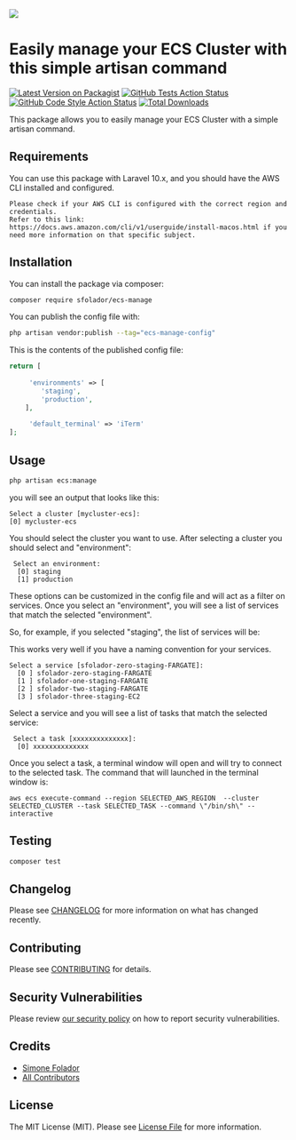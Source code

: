 <img src="https://banners.beyondco.de/ECS%20Manage.png?theme=light&packageManager=composer+require&packageName=sfolador%2Fecs-manage&pattern=architect&style=style_1&description=Manage+your+ECS+tasks+with+a+simple+Artisan+command&md=1&showWatermark=1&fontSize=100px&images=terminal&widths=700">

# Easily manage your ECS Cluster with this simple artisan command

[![Latest Version on Packagist](https://img.shields.io/packagist/v/sfolador/ecs-manage.svg?style=flat-square)](https://packagist.org/packages/sfolador/ecs-manage)
[![GitHub Tests Action Status](https://img.shields.io/github/actions/workflow/status/sfolador/ecs-manage/run-tests.yml?branch=main&label=tests&style=flat-square)](https://github.com/sfolador/ecs-manage/actions?query=workflow%3Arun-tests+branch%3Amain)
[![GitHub Code Style Action Status](https://img.shields.io/github/actions/workflow/status/sfolador/ecs-manage/fix-php-code-style-issues.yml?branch=main&label=code%20style&style=flat-square)](https://github.com/sfolador/ecs-manage/actions?query=workflow%3A"Fix+PHP+code+style+issues"+branch%3Amain)
[![Total Downloads](https://img.shields.io/packagist/dt/sfolador/ecs-manage.svg?style=flat-square)](https://packagist.org/packages/sfolador/ecs-manage)

This package allows you to easily manage your ECS Cluster with a simple artisan command.

## Requirements

You can use this package with Laravel 10.x, and you should have the AWS CLI installed and configured.

    Please check if your AWS CLI is configured with the correct region and credentials.
    Refer to this link: https://docs.aws.amazon.com/cli/v1/userguide/install-macos.html if you need more information on that specific subject.

## Installation

You can install the package via composer:

```bash
composer require sfolador/ecs-manage
```

You can publish the config file with:

```bash
php artisan vendor:publish --tag="ecs-manage-config"
```

This is the contents of the published config file:

```php
return [
     
     'environments' => [
        'staging',
        'production',
    ],
    
     'default_terminal' => 'iTerm'
];
```

## Usage

```bash
php artisan ecs:manage
```

you will see an output that looks like this:

```shell
Select a cluster [mycluster-ecs]:
[0] mycluster-ecs
```
You should select the cluster you want to use. 
After selecting a cluster you should select and "environment":

```shell
 Select an environment:
  [0] staging
  [1] production
```
These options can be customized in the config file and will act as a filter on services.
Once you select an "environment", you will see a list of services that match the selected "environment".

So, for example, if you selected "staging", the list of services will be:

This works very well if you have a naming convention for your services.

```shell
Select a service [sfolador-zero-staging-FARGATE]:
  [0 ] sfolador-zero-staging-FARGATE
  [1 ] sfolador-one-staging-FARGATE
  [2 ] sfolador-two-staging-FARGATE
  [3 ] sfolador-three-staging-EC2
```
Select a service and you will see a list of tasks that match the selected service:

```shell
 Select a task [xxxxxxxxxxxxxx]:
  [0] xxxxxxxxxxxxxx
```

Once you select a task, a terminal window will open and will try to connect to the selected task.
The command that will launched in the terminal window is:

```shell 
aws ecs execute-command --region SELECTED_AWS_REGION  --cluster SELECTED_CLUSTER --task SELECTED_TASK --command \"/bin/sh\" --interactive
```

## Testing

```bash
composer test
```

## Changelog

Please see [CHANGELOG](CHANGELOG.md) for more information on what has changed recently.

## Contributing

Please see [CONTRIBUTING](CONTRIBUTING.md) for details.

## Security Vulnerabilities

Please review [our security policy](../../security/policy) on how to report security vulnerabilities.

## Credits

- [Simone Folador](https://github.com/sfolador)
- [All Contributors](../../contributors)

## License

The MIT License (MIT). Please see [License File](LICENSE.md) for more information.
